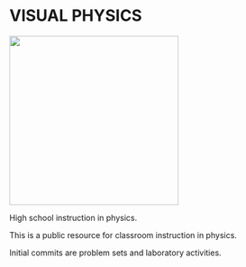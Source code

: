 # VISUAL PHYSICS

<img src="https://github.com/peteryim/VISUAL-PHYSICS/assets/23123670/462ac307-cc10-4bc4-afc6-2ebf30617507" width="300" >


<p></p>
High school instruction in physics.

This is a public resource for classroom instruction in physics.

Initial commits are problem sets and laboratory activities.
